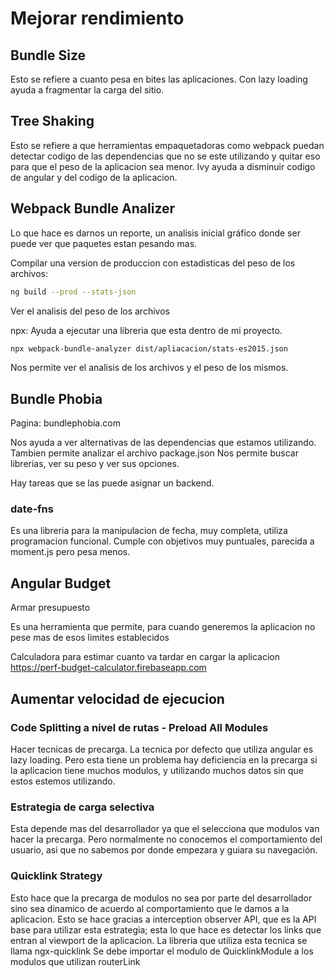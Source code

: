 # Mejorar rendimiento

## Bundle Size

Esto se refiere a cuanto pesa en bites las aplicaciones.
Con lazy loading ayuda a fragmentar la carga del sitio.

## Tree Shaking

Esto se refiere a que herramientas empaquetadoras como webpack puedan detectar codigo de las dependencias que no se este utilizando
y quitar eso para que el peso de la aplicacion sea menor.
Ivy ayuda a disminuir codigo de angular y del codigo de la aplicacion.

## Webpack Bundle Analizer

Lo que hace es darnos un reporte, un analisis inicial gráfico donde ser puede ver que paquetes estan pesando
mas.

Compilar una version de produccion con estadisticas del peso de los archivos:

```bash
ng build --prod --stats-json
```

Ver el analisis del peso de los archivos

npx: Ayuda a ejecutar una libreria que esta dentro de mi proyecto.

```bash
npx webpack-bundle-analyzer dist/apliacacion/stats-es2015.json
```

Nos permite ver el analisis de los archivos y el peso de los mismos.

## Bundle Phobia

Pagina: bundlephobia.com

Nos ayuda a ver alternativas de las dependencias que estamos utilizando.
Tambien permite analizar el archivo package.json
Nos permite buscar librerias, ver su peso y ver sus opciones.

Hay tareas que se las puede asignar un backend.

### date-fns

Es una libreria para la manipulacion de fecha, muy completa, utiliza programacion funcional. Cumple
con objetivos muy puntuales, parecida a moment.js pero pesa menos.


## Angular Budget

Armar presupuesto

Es una herramienta que permite, para cuando generemos la aplicacion no pese mas de esos limites establecidos

Calculadora para estimar cuanto va tardar en cargar la aplicacion
https://perf-budget-calculator.firebaseapp.com


## Aumentar velocidad de ejecucion

### Code Splitting a nivel de rutas - Preload All Modules

Hacer tecnicas de precarga. La tecnica por defecto que utiliza angular es lazy loading. Pero esta tiene
un problema hay deficiencia en la precarga si la aplicacion tiene muchos modulos, y utilizando muchos datos
sin que estos estemos utilizando.

### Estrategia de carga selectiva
Esta depende mas del desarrollador ya que el selecciona que modulos van hacer la precarga. Pero normalmente
no conocemos el comportamiento del usuario, asi que no sabemos por donde empezara y guiara su navegación.

### Quicklink Strategy

Esto hace que la precarga de modulos no sea por parte del desarrollador sino sea dinamico de acuerdo al
comportamiento que le damos a la aplicacion. Esto se hace gracias a interception observer API, que es la API
base para utilizar esta estrategia; esta lo que hace es detectar los links que entran al viewport de la
aplicacion.
La libreria que utiliza esta tecnica se llama ngx-quicklink
Se debe importar el modulo de QuicklinkModule a los modulos que utilizan routerLink
